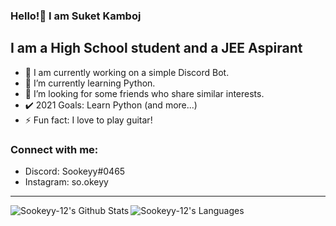 ### Hello!👋 I am Suket Kamboj

## I am a High School student and a JEE Aspirant 
- 🔭 I am currently working on a simple Discord Bot.
- 🌱 I’m currently learning Python. 
- 👀 I’m looking for some friends who share similar interests.
- ✔️ 2021 Goals: Learn Python (and more...)
- ⚡ Fun fact: I love to play guitar!

### Connect with me:
- Discord: Sookeyy#0465
- Instagram: so.okeyy

---

<img align="left" alt="Sookeyy-12's Github Stats" src="https://github-readme-stats.vercel.app/api?username=Sookeyy-12&theme=midnight-purple&show_icons=true"/>

<img align="left" alt="Sookeyy-12's Languages" src="https://github-readme-stats.vercel.app/api/top-langs/?username=Sookeyy-12&layout=compact&theme=midnight-purple"/>